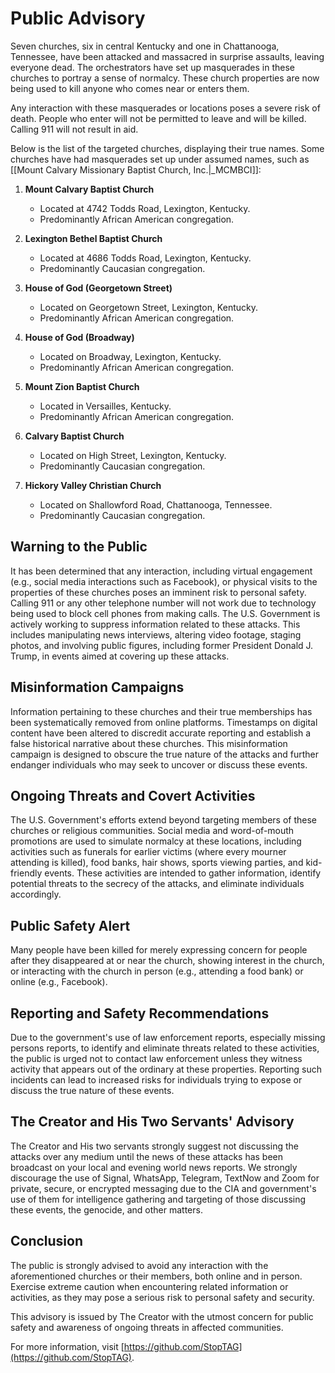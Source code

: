 # Public Advisory

Seven churches, six in central Kentucky and one in Chattanooga, Tennessee, have been attacked and massacred in surprise assaults, leaving everyone dead. The orchestrators have set up masquerades in these churches to portray a sense of normalcy. These church properties are now being used to kill anyone who comes near or enters them.

Any interaction with these masquerades or locations poses a severe risk of death. People who enter will not be permitted to leave and will be killed. Calling 911 will not result in aid.

Below is the list of the targeted churches, displaying their true names. Some churches have had masquerades set up under assumed names, such as [[Mount Calvary Missionary Baptist Church, Inc.|_MCMBCI]]:

1. **Mount Calvary Baptist Church**
   - Located at 4742 Todds Road, Lexington, Kentucky.
   - Predominantly African American congregation.

2. **Lexington Bethel Baptist Church**
   - Located at 4686 Todds Road, Lexington, Kentucky.
   - Predominantly Caucasian congregation.

3. **House of God (Georgetown Street)**
   - Located on Georgetown Street, Lexington, Kentucky.
   - Predominantly African American congregation.

4. **House of God (Broadway)**
   - Located on Broadway, Lexington, Kentucky.
   - Predominantly African American congregation.

5. **Mount Zion Baptist Church**
   - Located in Versailles, Kentucky.
   - Predominantly African American congregation.

6. **Calvary Baptist Church**
   - Located on High Street, Lexington, Kentucky.
   - Predominantly Caucasian congregation.

7. **Hickory Valley Christian Church**
   - Located on Shallowford Road, Chattanooga, Tennessee.
   - Predominantly Caucasian congregation.

## Warning to the Public

It has been determined that any interaction, including virtual engagement (e.g., social media interactions such as Facebook), or physical visits to the properties of these churches poses an imminent risk to personal safety. Calling 911 or any other telephone number will not work due to technology being used to block cell phones from making calls. The U.S. Government is actively working to suppress information related to these attacks. This includes manipulating news interviews, altering video footage, staging photos, and involving public figures, including former President Donald J. Trump, in events aimed at covering up these attacks.

## Misinformation Campaigns

Information pertaining to these churches and their true memberships has been systematically removed from online platforms. Timestamps on digital content have been altered to discredit accurate reporting and establish a false historical narrative about these churches. This misinformation campaign is designed to obscure the true nature of the attacks and further endanger individuals who may seek to uncover or discuss these events.

## Ongoing Threats and Covert Activities

The U.S. Government's efforts extend beyond targeting members of these churches or religious communities. Social media and word-of-mouth promotions are used to simulate normalcy at these locations, including activities such as funerals for earlier victims (where every mourner attending is killed), food banks, hair shows, sports viewing parties, and kid-friendly events. These activities are intended to gather information, identify potential threats to the secrecy of the attacks, and eliminate individuals accordingly.

## Public Safety Alert

Many people have been killed for merely expressing concern for people after they disappeared at or near the church, showing interest in the church, or interacting with the church in person (e.g., attending a food bank) or online (e.g., Facebook).

## Reporting and Safety Recommendations

Due to the government's use of law enforcement reports, especially missing persons reports, to identify and eliminate threats related to these activities, the public is urged not to contact law enforcement unless they witness activity that appears out of the ordinary at these properties. Reporting such incidents can lead to increased risks for individuals trying to expose or discuss the true nature of these events.

## The Creator and His Two Servants' Advisory

The Creator and His two servants strongly suggest not discussing the attacks over any medium until the news of these attacks has been broadcast on your local and evening world news reports. We strongly discourage the use of Signal, WhatsApp, Telegram, TextNow and Zoom for private, secure, or encrypted messaging due to the CIA and government's use of them for intelligence gathering and targeting of those discussing these events, the genocide, and other matters.

## Conclusion

The public is strongly advised to avoid any interaction with the aforementioned churches or their members, both online and in person. Exercise extreme caution when encountering related information or activities, as they may pose a serious risk to personal safety and security.

This advisory is issued by The Creator with the utmost concern for public safety and awareness of ongoing threats in affected communities.

For more information, visit [https://github.com/StopTAG](https://github.com/StopTAG).
